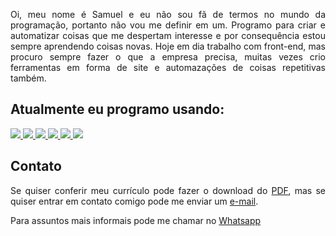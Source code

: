 
<div align="justify">
<p>Oi, meu nome é Samuel e eu não sou fã de termos no mundo da programação, portanto não vou me definir em um. Programo para criar e automatizar coisas que me despertam interesse e por consequência estou sempre aprendendo coisas novas. Hoje em dia trabalho com front-end, mas procuro sempre fazer o que a empresa precisa, muitas vezes crio ferramentas em forma de site e automazações de coisas repetitivas também.
  
<h2>Atualmente eu programo usando:</h2>
  <a href="#">
    <img src="https://user-images.githubusercontent.com/104655361/233168228-8967edc0-684a-48d5-98cc-14c27352980d.png"/>
    <img src="https://user-images.githubusercontent.com/104655361/233167102-cac1e4b4-d18a-4b2d-b7f8-79572897ad87.png"/>
    <img src="https://user-images.githubusercontent.com/104655361/233167670-806f10c2-66b4-4668-857f-11dda92a2a64.png"/>
    <img src="https://user-images.githubusercontent.com/104655361/233165698-2bc87014-202f-47a2-98b8-421b3374b9dd.png"/>
    <img src="https://user-images.githubusercontent.com/104655361/233163881-5bb129be-8e58-4a51-b550-555c50f7754c.png"/>
    <img src="https://user-images.githubusercontent.com/104655361/233164487-2360d6b5-0dff-49d4-ac8a-8c653a7c303f.png"/>
    
  </a>
  
<h2>Contato</h2>
  <p>Se quiser conferir meu currículo pode fazer o download do <a href="https://github.com/Guaxininho/Guaxininho/files/11242582/samuel_dev_frontend.pdf" download>PDF</a>, mas se quiser entrar em contato comigo pode me enviar um <a href="mailto: samuelcavalcantimg@gmail.com">e-mail</a>.</p>
    <p>Para assuntos mais informais pode me chamar no <a href="https://api.whatsapp.com/send?phone=5532998172723">Whatsapp</a></p>
  
</div>



